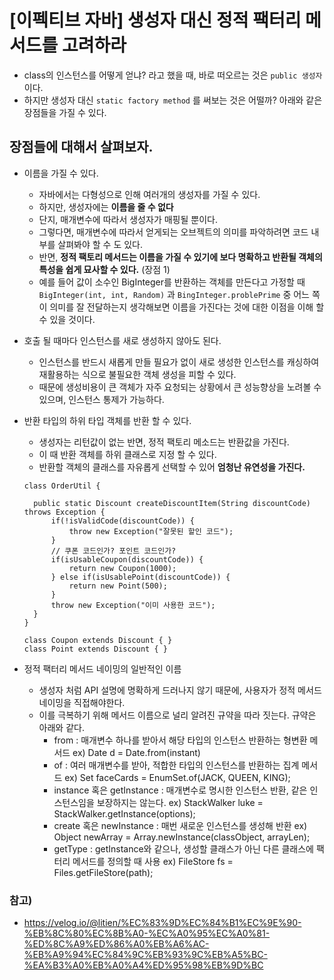 # [이펙티브 자바] 생성자 대신 정적 팩터리 메서드를 고려하라

* class의 인스턴스를 어떻게 얻냐? 라고 했을 때, 바로 떠오르는 것은 `public 생성자` 이다.
* 하지만 생성자 대신 `static factory method` 를 써보는 것은 어떨까? 아래와 같은 장점들을 가질 수 있다.

## 장점들에 대해서 살펴보자.

* 이름을 가질 수 있다.
  * 자바에서는 다형성으로 인해 여러개의 생성자를 가질 수 있다.
  * 하지만, 생성자에는 __이름을 줄 수 없다__
  * 단지, 매개변수에 따라서 생성자가 매핑될 뿐이다.
  * 그렇다면, 매개변수에 따라서 얻게되는 오브젝트의 의미를 파악하려면 코드 내부를 살펴봐야 할 수 도 있다.
  * 반면, __정적 팩토리 메서드는 이름을 가질 수 있기에 보다 명확하고 반환될 객체의 특성을 쉽게 묘사할 수
  있다.__ (장점 1)
  * 예를 들어 값이 소수인 BigInteger를 반환하는 객체를 만든다고 가정할 때
  `BigInteger(int, int, Random)` 과 `BingInteger.problePrime` 중 어느 쪽이 의미를
  잘 전달하는지 생각해보면 이름을 가진다는 것에 대한 이점을 이해 할 수 있을 것이다.

* 호출 될 때마다 인스턴스를 새로 생성하지 않아도 된다.
  * 인스턴스를 반드시 새롭게 만들 필요가 없이 새로 생성한 인스턴스를 캐싱하여 재활용하는 식으로
 불필요한 객체 생성을 피할 수 있다.
  * 때문에 생성비용이 큰 객체가 자주 요청되는 상황에서 큰 성능향상을 노려볼 수 있으며, 인스턴스 통제가 가능하다.

* 반환 타입의 하위 타입 객체를 반환 할 수 있다.
  * 생성자는 리턴값이 없는 반면, 정적 팩토리 메소드는 반환값을 가진다.
  * 이 때 반환 객체를 하위 클래스로 지정 할 수 있다.
  * 반환할 객체의 클래스를 자유롭게 선택할 수 있어 __엄청난 유연성을 가진다.__

  ```
  class OrderUtil {

    public static Discount createDiscountItem(String discountCode) throws Exception {
        if(!isValidCode(discountCode)) {
            throw new Exception("잘못된 할인 코드");
        }
        // 쿠폰 코드인가? 포인트 코드인가?
        if(isUsableCoupon(discountCode)) {
            return new Coupon(1000);
        } else if(isUsablePoint(discountCode)) {
            return new Point(500);
        }
        throw new Exception("이미 사용한 코드");
    }
  }

  class Coupon extends Discount { }
  class Point extends Discount { }
  ```

* 정적 팩터리 메서드 네이밍의 일반적인 이름
  * 생성자 처럼 API 설명에 명확하게 드러나지 않기 때문에, 사용자가 정적 메서드 네이밍을 직접해야한다.
  * 이를 극복하기 위해 메서드 이름으로 널리 알려진 규약을 따라 짓는다. 규약은 아래와 같다.
    * from : 매개변수 하나를 받아서 해당 타입의 인스턴스 반환하는 형변환 메서드
    ex) Date d = Date.from(instant)
    * of : 여러 매개변수를 받아, 적합한 타입의 인스턴스를 반환하는 집계 메서드
    ex) Set<Rank> faceCards = EnumSet.of(JACK, QUEEN, KING);
    * instance 혹은 getInstance : 매개변수로 명시한 인스턴스 반환, 같은 인스턴스임을 보장하지는 않는다.
    ex) StackWalker luke = StackWalker.getInstance(options);
    * create 혹은 newInstance : 매번 새로운 인스턴스를 생성해 반환
    ex) Object newArray = Array.newInstance(classObject, arrayLen);
    * getType : getInstance와 같으나, 생성할 클래스가 아닌 다른 클래스에 팩터리 메서드를 정의할 때 사용
    ex) FileStore fs = Files.getFileStore(path);

### 참고)

* https://velog.io/@litien/%EC%83%9D%EC%84%B1%EC%9E%90-%EB%8C%80%EC%8B%A0-%EC%A0%95%EC%A0%81-%ED%8C%A9%ED%86%A0%EB%A6%AC-%EB%A9%94%EC%84%9C%EB%93%9C%EB%A5%BC-%EA%B3%A0%EB%A0%A4%ED%95%98%EB%9D%BC
